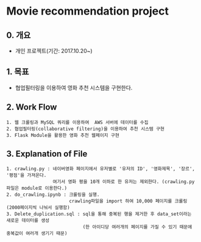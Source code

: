 # Movie recommendation project

## 0. 개요
- 개인 프로젝트(기간: 2017.10.20~)

## 1. 목표
- 협업필터링을 이용하여 영화 추천 시스템을 구현한다.

## 2. Work Flow
	1. 웹 크롤링과 MySQL 쿼리를 이용하여  AWS 서버에 데이터를 수집
	2. 협업필터링(collaborative filtering)을 이용하여 추천 시스템 구현
	3. Flask Module을 활용한 영화 추천 웹페이지 구현

## 3. Explanation of File
	1. crawling.py : 네이버영화 페이지에서 유저별로 '유저의 ID', '영화제목', '장르', '평점'을 가져온다. 
	                 여기서 영화 평을 10개 이하로 한 유저는 제외한다. (crawling.py 파일은 module로 이용한다.)
	2. do_crawling.ipynb : 크롤링을 실행.
                           crawling파일을 import 하여 10,000 페이지를 크롤링 (2000페이지씩 나눠서 실행함)
	3. Delete_duplication.sql : sql을 통해 중복된 행을 제거한 후 data_set이라는 새로운 데이터를 생성
	                            (한 아이디당 여러개의 페이지를 가질 수 있기 때문에 중복값이 여러개 생기기 때문)